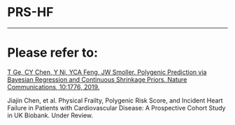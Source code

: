 # PRS-HF

___

# Please refer to:
<a href="https://github.com/getian107/PRScs">T Ge, CY Chen, Y Ni, YCA Feng, JW Smoller. Polygenic Prediction via Bayesian Regression and Continuous Shrinkage Priors. Nature Communications, 10:1776, 2019.</a>

<a>Jiajin Chen, et al. Physical Frailty, Polygenic Risk Score, and Incident Heart Failure in Patients with Cardiovascular Disease: A Prospective Cohort Study in UK Biobank. Under Review.</a>

